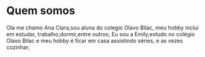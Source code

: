 # Quem somos
Ola me chamo Ana Clara,sou aluna do colegio Olavo Bilac, meu hobby inclui em estudar, trabalho,dormir,entre outros;
Eu sou a Emily,estudo no colégio Olavo Bilac e meu hobby é ficar em casa assistindo séries, e as vezes cozinhar;
